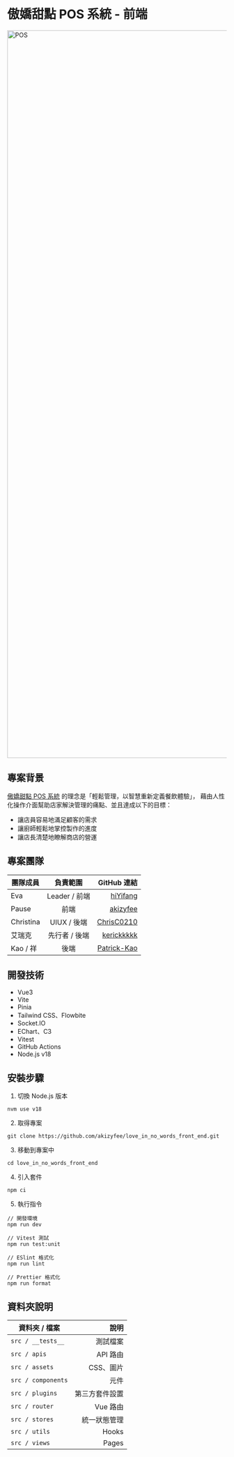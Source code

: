 # 傲嬌甜點 POS 系統 - 前端
<img width="1670" alt="POS" src="https://github.com/akizyfee/love_in_no_words_front_end/assets/47707287/d19f7892-b1d8-44e4-a0e8-ed228ff2273f">


## 專案背景
[傲嬌甜點 POS 系統](https://love-in-no-words-front-end.onrender.com/#/) 的理念是「輕鬆管理，以智慧重新定義餐飲體驗」，
藉由人性化操作介面幫助店家解決管理的痛點、並且達成以下的目標：
* 讓店員容易地滿足顧客的需求
* 讓廚師輕鬆地掌控製作的進度
* 讓店長清楚地瞭解商店的營運


## 專案團隊
| 團隊成員       | 負責範圍          | GitHub 連結  |
| ------------- |:-------------:| -----:|
| Eva       | Leader / 前端  | [hiYifang](https://github.com/hiYifang) |
| Pause     | 前端           | [akizyfee](https://github.com/akizyfee) | 
| Christina | UIUX / 後端   | [ChrisC0210](https://github.com/ChrisC0210) |
| 艾瑞克     | 先行者 / 後端   | [kerickkkkk](https://github.com/kerickkkkk) |
| Kao / 祥  | 後端           | [Patrick-Kao](https://github.com/Patrick-Kao) |


## 開發技術
+ Vue3
+ Vite
+ Pinia
+ Tailwind CSS、Flowbite
+ Socket.IO
+ EChart、C3
+ Vitest
+ GitHub Actions
+ Node.js v18


## 安裝步驟
1. 切換 Node.js 版本
```
nvm use v18
```
2. 取得專案
```
git clone https://github.com/akizyfee/love_in_no_words_front_end.git
```
3. 移動到專案中
```
cd love_in_no_words_front_end
```
4. 引入套件
```
npm ci
```
5. 執行指令
```
// 開發環境
npm run dev

// Vitest 測試
npm run test:unit

// ESlint 格式化
npm run lint

// Prettier 格式化
npm run format
```


## 資料夾說明
| 資料夾 / 檔案 | 說明  |
| ------------- | -----:|
| ```src / __tests__``` | 測試檔案 |
| ```src / apis``` | API 路由 | 
| ```src / assets``` | CSS、圖片 |
| ```src / components``` | 元件 |
| ```src / plugins``` | 第三方套件設置 |
| ```src / router``` | Vue 路由 |
| ```src / stores``` | 統一狀態管理 |
| ```src / utils```  | Hooks |
| ```src / views```  | Pages |
